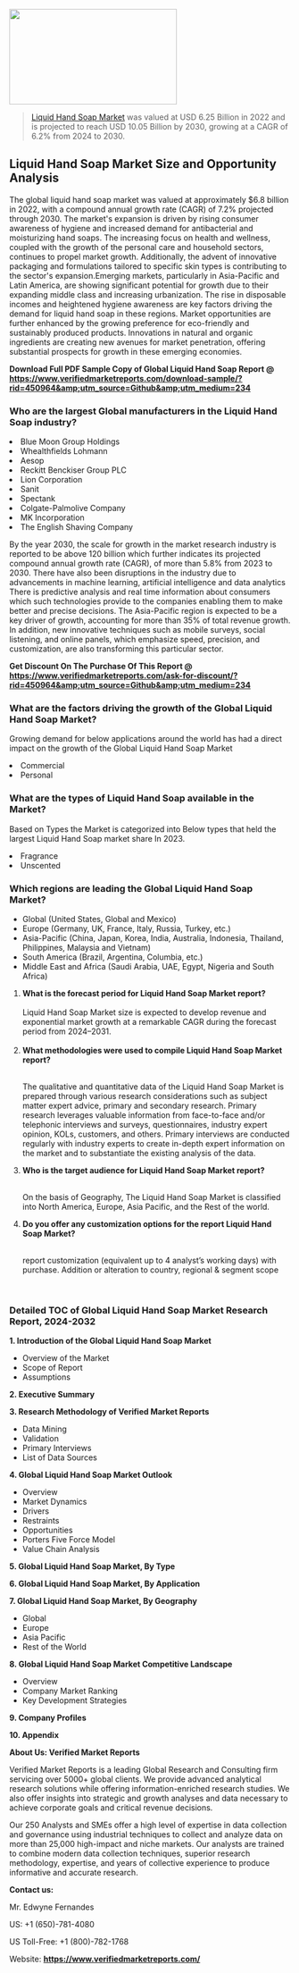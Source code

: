 <img src="https://ffe5etoiles.com/wp-content/uploads/2024/12/MST1-300x171.png" alt="" width="300" height="171" class="alignnone size-medium wp-image-20088" /><blockquote><p><p><a href="https://www.verifiedmarketreports.com/download-sample/?rid=450964&utm_source=Github&utm_medium=234" target="_blank">Liquid Hand Soap Market</a> was valued at USD 6.25 Billion in 2022 and is projected to reach USD 10.05 Billion by 2030, growing at a CAGR of 6.2% from 2024 to 2030.</p></blockquote><p><h2>Liquid Hand Soap Market Size and Opportunity Analysis</h2>The global liquid hand soap market was valued at approximately $6.8 billion in 2022, with a compound annual growth rate (CAGR) of 7.2% projected through 2030. The market's expansion is driven by rising consumer awareness of hygiene and increased demand for antibacterial and moisturizing hand soaps. The increasing focus on health and wellness, coupled with the growth of the personal care and household sectors, continues to propel market growth. Additionally, the advent of innovative packaging and formulations tailored to specific skin types is contributing to the sector's expansion.Emerging markets, particularly in Asia-Pacific and Latin America, are showing significant potential for growth due to their expanding middle class and increasing urbanization. The rise in disposable incomes and heightened hygiene awareness are key factors driving the demand for liquid hand soap in these regions. Market opportunities are further enhanced by the growing preference for eco-friendly and sustainably produced products. Innovations in natural and organic ingredients are creating new avenues for market penetration, offering substantial prospects for growth in these emerging economies.</p><p class=""><strong>Download Full PDF Sample Copy of Global Liquid Hand Soap Report @ <a href="https://www.verifiedmarketreports.com/download-sample/?rid=450964&amp;utm_source=Github&amp;utm_medium=234" target="_blank">https://www.verifiedmarketreports.com/download-sample/?rid=450964&amp;utm_source=Github&amp;utm_medium=234</a></strong></p><h3 id="" class="">Who are the largest Global manufacturers in the Liquid Hand Soap industry?</h3><p><li>Blue Moon Group Holdings</li><li> Whealthfields Lohmann</li><li> Aesop</li><li> Reckitt Benckiser Group PLC</li><li> Lion Corporation</li><li> Sanit</li><li> Spectank</li><li> Colgate-Palmolive Company</li><li> MK Incorporation</li><li> The English Shaving Company</li></p><div class=""><div class="" dir="" data-message-author-role="" data-message-id="" data-message-model-slug=""><div class=""><div class=""><div class=""><div class="" dir="" data-message-author-role="" data-message-id="" data-message-model-slug=""><div class=""><div class=""><p>By the year 2030, the scale for growth in the market research industry is reported to be above 120 billion which further indicates its projected compound annual growth rate (CAGR), of more than 5.8% from 2023 to 2030. There have also been disruptions in the industry due to advancements in machine learning, artificial intelligence and data analytics There is predictive analysis and real time information about consumers which such technologies provide to the companies enabling them to make better and precise decisions. The Asia-Pacific region is expected to be a key driver of growth, accounting for more than 35% of total revenue growth. In addition, new innovative techniques such as mobile surveys, social listening, and online panels, which emphasize speed, precision, and customization, are also transforming this particular sector.</p><p><strong>Get Discount On The Purchase Of This Report @&nbsp; <a href="https://www.verifiedmarketreports.com/ask-for-discount/?rid=450964&amp;utm_source=Github&amp;utm_medium=234" target="_blank">https://www.verifiedmarketreports.com/ask-for-discount/?rid=450964&amp;utm_source=Github&amp;utm_medium=234</a></strong></p></div></div></div></div></div></div></div></div><h3 id="" class="">What are the factors driving the growth of the Global Liquid Hand Soap Market?</h3><p id="" class="">Growing demand for below applications around the world has had a direct impact on the growth of the Global Liquid Hand Soap Market</p><p id="" class=""><li>Commercial</li><li> Personal</li></p><h3 id="" class="">What are the types of Liquid Hand Soap available in the Market?</h3><p id="" class="">Based on Types the Market is categorized into Below types that held the largest Liquid Hand Soap market share In 2023.</p><p id="" class=""><li>Fragrance</li><li> Unscented</li></p><h3 id="" class="">Which regions are leading the Global Liquid Hand Soap Market?</h3><ul><li>Global (United States, Global and Mexico)</li><li>Europe (Germany, UK, France, Italy, Russia, Turkey, etc.)</li><li>Asia-Pacific (China, Japan, Korea, India, Australia, Indonesia, Thailand, Philippines, Malaysia and Vietnam)</li><li>South America (Brazil, Argentina, Columbia, etc.)</li><li>Middle East and Africa (Saudi Arabia, UAE, Egypt, Nigeria and South Africa)</li></ul><p><ol><li><strong>What is the forecast period for Liquid Hand Soap Market report?<br /></strong><br /><span data-sheets-root="1" data-sheets-value="{&quot;1&quot;:2,&quot;2&quot;:&quot;XXXX size is expected to develop revenue and exponential market growth at a remarkable CAGR during the forecast period from 2024&ndash;2030.&quot;}" data-sheets-userformat="{&quot;2&quot;:12674,&quot;4&quot;:{&quot;1&quot;:2,&quot;2&quot;:16776960},&quot;10&quot;:2,&quot;11&quot;:0,&quot;15&quot;:&quot;Arial&quot;,&quot;16&quot;:12}">Liquid Hand Soap Market size is expected to develop revenue and exponential market growth at a remarkable CAGR during the forecast period from 2024&ndash;2031.</span><br /><br /></li><li><strong>What methodologies were used to compile Liquid Hand Soap Market report?<br /><br /></strong><p>The qualitative and quantitative data of the&nbsp;Liquid Hand Soap Market is prepared through various research considerations such as subject matter expert advice, primary and secondary research. Primary research leverages valuable information from face-to-face and/or telephonic interviews and surveys, questionnaires, industry expert opinion, KOLs, customers, and others. Primary interviews are conducted regularly with industry experts to create in-depth expert information on the market and to substantiate the existing analysis of the data.&nbsp;</p></li><li><strong>Who is the target audience for Liquid Hand Soap Market report?<br /><br /></strong><p>On the basis of Geography, The&nbsp;Liquid Hand Soap Market is classified into North America, Europe, Asia Pacific, and the Rest of the world.</p></li><li><strong>Do you offer any customization options for the report Liquid Hand Soap Market?<br /><br /></strong><p>report customization (equivalent up to 4 analyst&rsquo;s working days) with purchase. Addition or alteration to country, regional &amp; segment scope</p><p>&nbsp;</p></li></ol></p><h3 id="" class="">Detailed TOC of Global Liquid Hand Soap Market Research Report, 2024-2032</h3><p id="" class=""><strong>1. Introduction of the Global Liquid Hand Soap Market</strong></p><ul><li>Overview of the Market</li><li>Scope of Report</li><li>Assumptions</li></ul><p id="" class=""><strong>2. Executive Summary</strong></p><p id="" class=""><strong>3. Research Methodology of&nbsp;Verified Market Reports</strong></p><ul><li>Data Mining</li><li>Validation</li><li>Primary Interviews</li><li>List of Data Sources</li></ul><p id="" class=""><strong>4. Global Liquid Hand Soap Market Outlook</strong></p><ul><li>Overview</li><li>Market Dynamics</li><li>Drivers</li><li>Restraints</li><li>Opportunities</li><li>Porters Five Force Model</li><li>Value Chain Analysis</li></ul><p id="" class=""><strong>5. Global Liquid Hand Soap Market, By&nbsp;Type</strong></p><p id="" class=""><strong>6. Global Liquid Hand Soap Market, By Application</strong></p><p id="" class=""><strong>7. Global Liquid Hand Soap Market, By Geography</strong></p><ul><li>Global</li><li>Europe</li><li>Asia Pacific</li><li>Rest of the World</li></ul><p id="" class=""><strong>8. Global Liquid Hand Soap Market Competitive Landscape</strong></p><ul><li>Overview</li><li>Company Market Ranking</li><li>Key Development Strategies</li></ul><p id="" class=""><strong>9. Company Profiles</strong></p><p id="" class=""><strong>10. Appendix</strong></p><p id="" class=""><strong>About Us: Verified Market Reports</strong></p><p id="" class="">Verified Market Reports is a leading Global Research and Consulting firm servicing over 5000+ global clients. We provide advanced analytical research solutions while offering information-enriched research studies. We also offer insights into strategic and growth analyses and data necessary to achieve corporate goals and critical revenue decisions.</p><p id="" class="">Our 250 Analysts and SMEs offer a high level of expertise in data collection and governance using industrial techniques to collect and analyze data on more than 25,000 high-impact and niche markets. Our analysts are trained to combine modern data collection techniques, superior research methodology, expertise, and years of collective experience to produce informative and accurate research.</p><p id="" class=""><strong>Contact us:</strong></p><p id="" class="">Mr. Edwyne Fernandes</p><p id="" class="">US: +1 (650)-781-4080</p><p id="" class="">US Toll-Free: +1 (800)-782-1768</p><p id="" class="">Website: <a target="" data-test-app-aware-link=""><strong>https://www.verifiedmarketreports.com/</strong></a></p>
